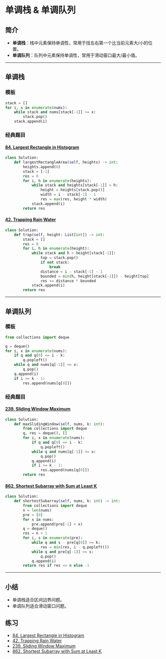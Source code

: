 # 单调栈 & 单调队列

## 简介

- **单调栈**：栈中元素保持单调性，常用于找左右第一个比当前元素大/小的位置。  
- **单调队列**：队列中元素保持单调性，常用于滑动窗口最大/最小值。

---

## 单调栈

### 模板

```python
stack = []
for i, x in enumerate(nums):
    while stack and nums[stack[-1]] >= x:
        stack.pop()
    stack.append(i)
```

### 经典题目

#### [84. Largest Rectangle in Histogram](https://leetcode-cn.com/problems/largest-rectangle-in-histogram/)

```python
class Solution:
    def largestRectangleArea(self, heights) -> int:
        heights.append(0)
        stack = [-1]
        res = 0
        for i, h in enumerate(heights):
            while stack and heights[stack[-1]] > h:
                height = heights[stack.pop()]
                width = i - stack[-1] - 1
                res = max(res, height * width)
            stack.append(i)
        return res
```

#### [42. Trapping Rain Water](https://leetcode-cn.com/problems/trapping-rain-water/)

```python
class Solution:
    def trap(self, height: List[int]) -> int:
        stack = []
        res = 0
        for i, h in enumerate(height):
            while stack and h > height[stack[-1]]:
                top = stack.pop()
                if not stack:
                    break
                distance = i - stack[-1] - 1
                bounded = min(h, height[stack[-1]]) - height[top]
                res += distance * bounded
            stack.append(i)
        return res
```

---

## 单调队列

### 模板

```python
from collections import deque

q = deque()
for i, x in enumerate(nums):
    if q and q[0] <= i - k:
        q.popleft()
    while q and nums[q[-1]] <= x:
        q.pop()
    q.append(i)
    if i >= k - 1:
        res.append(nums[q[0]])
```

### 经典题目

#### [239. Sliding Window Maximum](https://leetcode-cn.com/problems/sliding-window-maximum/)

```python
class Solution:
    def maxSlidingWindow(self, nums, k: int):
        from collections import deque
        q, res = deque(), []
        for i, x in enumerate(nums):
            if q and q[0] <= i - k:
                q.popleft()
            while q and nums[q[-1]] <= x:
                q.pop()
            q.append(i)
            if i >= k - 1:
                res.append(nums[q[0]])
        return res
```

#### [862. Shortest Subarray with Sum at Least K](https://leetcode-cn.com/problems/shortest-subarray-with-sum-at-least-k/)

```python
class Solution:
    def shortestSubarray(self, nums, k: int) -> int:
        from collections import deque
        n = len(nums)
        pre = [0]
        for x in nums:
            pre.append(pre[-1] + x)
        q = deque()
        res = n + 1
        for i, s in enumerate(pre):
            while q and s - pre[q[0]] >= k:
                res = min(res, i - q.popleft())
            while q and pre[q[-1]] >= s:
                q.pop()
            q.append(i)
        return res if res <= n else -1
```

---

## 小结

- 单调栈适合区间边界问题。  
- 单调队列适合滑动窗口问题。

## 练习

- [84. Largest Rectangle in Histogram](https://leetcode-cn.com/problems/largest-rectangle-in-histogram/)  
- [42. Trapping Rain Water](https://leetcode-cn.com/problems/trapping-rain-water/)  
- [239. Sliding Window Maximum](https://leetcode-cn.com/problems/sliding-window-maximum/)  
- [862. Shortest Subarray with Sum at Least K](https://leetcode-cn.com/problems/shortest-subarray-with-sum-at-least-k/)
